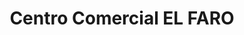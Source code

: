 ---
title: "Centro Comercial EL FARO"
url: /san-francisco-de-dos-rios-el-faro/centro-comercial-el-faro/
shop: Einkaufszentrum
---